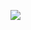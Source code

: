 ![](http://www.plantuml.com/plantuml/proxy?cache=no&src=https://raw.githubusercontent.com/oleksandrblazhko/ai204-ozarchuk/laboratory-work-7/2-SoftwareDesign/2.7-PlantUML/UML-UseCase.puml)
